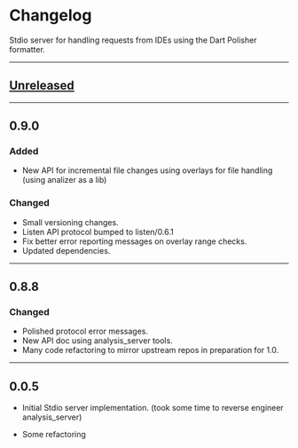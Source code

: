 # Changelog
Stdio server for handling requests from IDEs using the Dart Polisher formatter.

----
## [Unreleased]

----
## 0.9.0
### Added
- New API for incremental file changes using overlays for file handling <br>
    (using analizer as a lib)
### Changed
- Small versioning changes.
- Listen API protocol bumped to listen/0.6.1
- Fix better error reporting messages on overlay range checks.
- Updated dependencies.

----
## 0.8.8
### Changed
- Polished protocol error messages.
- New API doc using analysis_server tools.
- Many code refactoring to mirror upstream repos in preparation for 1.0.

----
## 0.0.5
- Initial Stdio server implementation. (took some time to reverse engineer analysis_server)

- Some refactoring

[Unreleased]: https://github.com/xnfo-dart/formatter_server/compare/v0.9.0...HEAD
[0.9.0]: https://github.com/xnfo-dart/formatter_server/releases/tag/v0.9.0
[0.8.8]: https://github.com/xnfo-dart/formatter_server/releases/tag/v0.8.8
